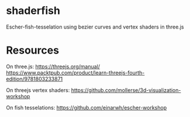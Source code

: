 # shaderfish
Escher-fish-tesselation using bezier curves and vertex shaders in three.js

# Resources

On three.js:
https://threejs.org/manual/
https://www.packtpub.com/product/learn-threejs-fourth-edition/9781803233871

On threejs vertex shaders:
https://github.com/mollerse/3d-visualization-workshop

On fish tesselations:
https://github.com/einarwh/escher-workshop